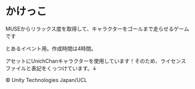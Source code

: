 # かけっこ
MUSEからリラックス度を取得して、キャラクターをゴールまで走らせるゲームです

とあるイベント用。作成時間は4時間。

アセットにUnichChanキャラクターを使用しています！そのため、ライセンスファイルと表記をくっつけています。↓

© Unity Technologies Japan/UCL
